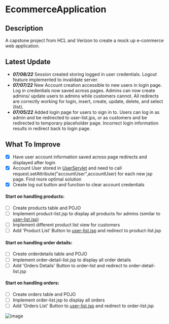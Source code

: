 # EcommerceApplication

## Description

A capstone project from HCL and Verizon to create a mock up e-commerce web application. 

## Latest Update
- ***07/08/22*** Session created storing logged in user credentials. Logout feature implemented to invalidate server. 
- ***07/07/22*** New Account creation accessible to new users in login page. Log in credentials now saved across pages. Admins can now create admins/ update users to admins while customers cannot. All redirects are correctly working for login, insert, create, update, delete, and select (list).
- ***07/05/22*** Added login page for users to sign in to. Users can log in as admin and be redirected to user-list.jps, or as customers and be redirected to temporary placeholder page. Incorrect login information results in redirect back to login page.

## What To Improve

- [x] Have user account information saved across page redirects and displayed after login
- [x] Account User stored in [UserServlet](/src/com/xadmin/usermanagement/web/UserServlet.java) and need to call request.setAttribute("accountUser",accountUser) for each new jsp page. Find more optimal solution 
- [x] Create log out button and function to clear account credentials
#### Start on handling products:
- [ ] Create products table and POJO
- [ ] Implement product-list.jsp to display all products for admins (similar to [user-list.jsp](/WebContent/user-list.jsp))
- [ ] Implement different product list view for customers
- [ ] Add 'Product List' Button to [user-list.jsp](/WebContent/user-list.jsp) and redirect to product-list.jsp

#### Start on handling order details:

- [ ] Create orderdetails table and POJO
- [ ] Implement order-detail-list.jsp to display all order details
- [ ] Add 'Orders Details' Button to order-list and redirect to order-detail-list.jsp

#### Start on handling orders:

- [ ] Create orders table and POJO
- [ ] Implement order-list.jsp to display all orders
- [ ] Add 'Orders List' Button to [user-list.jsp](/WebContent/user-list.jsp) and redirect to order-list.jsp

![image](https://user-images.githubusercontent.com/72631106/178043958-4520b916-a8c8-4665-a109-647fa3742b95.png)

